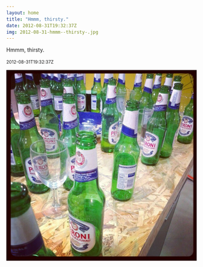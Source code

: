 ```yaml
---
layout: home
title: "Hmmm, thirsty."
date: 2012-08-31T19:32:37Z
img: 2012-08-31-hmmm--thirsty-.jpg
---
```


Hmmm, thirsty.

<small>2012-08-31T19:32:37Z</small>

![Hmmm, thirsty.](2012-08-31-hmmm--thirsty-.jpg)
